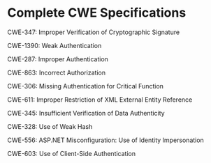 

# Complete CWE Specifications

CWE-347: Improper Verification of Cryptographic Signature

CWE-1390: Weak Authentication

CWE-287: Improper Authentication

CWE-863: Incorrect Authorization

CWE-306: Missing Authentication for Critical Function

CWE-611: Improper Restriction of XML External Entity Reference

CWE-345: Insufficient Verification of Data Authenticity

CWE-328: Use of Weak Hash

CWE-556: ASP.NET Misconfiguration: Use of Identity Impersonation

CWE-603: Use of Client-Side Authentication